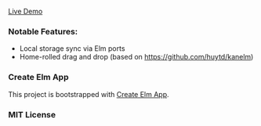 [Live Demo](http://elm-trello.s3-website-us-east-1.amazonaws.com/)

### Notable Features:

- Local storage sync via Elm ports
- Home-rolled drag and drop (based on https://github.com/huytd/kanelm)

### Create Elm App

This project is bootstrapped with [Create Elm App](https://github.com/halfzebra/create-elm-app).

### MIT License
